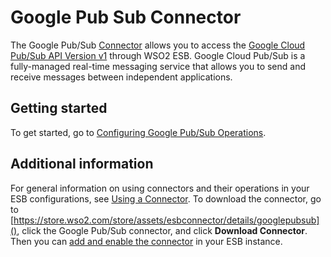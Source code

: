 # Google Pub Sub Connector

The Google Pub/Sub [Connector](https://docs.wso2.com/display/EI611/Working+with+Connectors) allows you to access the [Google Cloud Pub/Sub API Version v1](https://cloud.google.com/pubsub/docs/reference/rest/) through WSO2 ESB. Google Cloud Pub/Sub is a fully-managed real-time messaging service that allows you to send and receive messages between independent applications.

## Getting started
To get started, go to [Configuring Google Pub/Sub Operations](config.md).

## Additional information
For general information on using connectors and their operations in your ESB configurations, see  [Using a Connector](https://docs.wso2.com/display/EI611/Using+a+Connector). To download the connector, go to [https://store.wso2.com/store/assets/esbconnector/details/googlepubsub](), click the Google Pub/Sub connector, and click **Download Connector**. Then you can [add and enable the connector](https://docs.wso2.com/display/EI611/Working+with+Connectors+via+Tooling) in your ESB instance.
